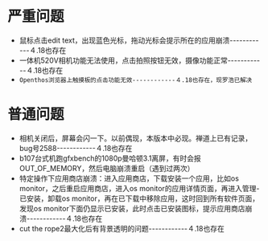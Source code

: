 # 严重问题
- 鼠标点击edit text，出现蓝色光标，拖动光标会提示所在的应用崩溃------------４.18也存在
- 一体机520V相机功能无法使用，点击拍照按钮无效，摄像功能正常------------４.18也存在
- `Openthos浏览器上触摸板的点击功能无效------------４.18也存在，现罗浩已解决`

# 普通问题
- 相机关闭后，屏幕会闪一下。以前偶现，本版本中必现。禅道上已有记录，bug号2588------------４.18也存在
- b107台式机跑gfxbench的1080p曼哈顿3.1离屏，有时会报OUT_OF_MEMORY，然后电脑崩溃重启（遇到过两次）
- 特定操作下应用商店崩溃：进入应用商店，下载安装一个应用，比如os monitor，之后重启应用商店，进入os monitor的应用详情页面，再进入管理-已安装，卸载os monitor，再在已下载中移除应用，这时回到所有软件页面，发现os monitor下面仍显示已安装，此时点击已安装图标，提示应用商店崩溃------------４.18也存在
- cut the rope2最大化后有背景透明的问题------------４.18也存在
